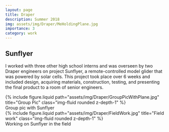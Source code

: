 ```yaml
---
layout: page
title: Draper
description: Summer 2018
img: assets/img/Draper/MeHoldingPlane.jpg
importance: 3
category: work
---
```


## Sunflyer

I worked with three other high school interns and was overseen by two Draper engineers on project Sunflyer, a remote-controlled model glider that was powered by solar cells. This project took place over 6 weeks and included design, acquiring materials, construction, testing, and presenting the final product to a room of senior engineers.

<div class="row">
    <div class="col-sm mt-3 mt-md-0">
         {% include figure.liquid path="assets/img/Draper/GroupPicWithPlane.jpg" title="Group Pic" class="img-fluid rounded z-depth-1" %}
         <div class="caption">
            Group pic with Sunflyer
        </div>
    </div>
    <div class="col-sm mt-3 mt-md-0">
         {% include figure.liquid path="assets/img/Draper/FieldWork.jpg" title="Field work" class="img-fluid rounded z-depth-1" %}
         <div class="caption">
            Working on Sunflyer in the field
        </div>
    </div>
</div>
